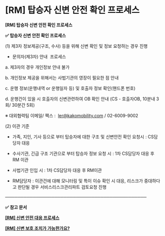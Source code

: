 # [RM] 탑승자 신변 안전 확인 프로세스

**[RM] 탑승자 신변 안전 확인 프로세스**

**✅ 탑승자 신변 안전 확인 프로세스**

(1) 제3자 정보제공(구조, 수사) 등을 위해 신변 확인 및 정보 요청하는 경우 진행

- 문의자(제3자) 안내  프로세스

a. 제3자의 경우 개인정보 안내 불가

b. 개인정보 제공을 위해서는 사법기관의 영장이 필요한 점 안내

c. 운행 정보(운행내역 or 운행일자 등) 및 호출자 정보 확인(핸드폰 번호)

d. 운행건이 있을 시 호출자의 신변관련하여 OB 확인 안내 (CS - 호출자OB, 10분내 3회/ 30분간 5회)

※ 대외협력팀 이메일/ 팩스 :  ler@kakomobility.com / 02-6009-9002

(2) 이관 기준

- 가족, 지인, 기사 등으로 부터 탑승자에 대한 구조 및 신변안전 확인 요청시 : CS담당자 대응

- 수사기관, 긴급 구조 기관으로 부터 탑승자 정보 요청 시 : 1차 CS담당자 대응 후 RM 이관

- 사법기관 인입 시 : 1차 CS담당자 대응 후 RM이관

- RM담당자 : 이관건에 대해 모니터링 및 특이 이슈 확인 시 대응, 리스크가 중대하다고 판단될 경우 서비스리스크관리파트 검토요청 진행

──────────────────────────────────────────────

**✅ 참고 문서**

**[[RM] 신변 안전 대응 프로세스](https://kakaomobilitysupport.zendesk.com/hc/ko/articles/40477112925465)**

**[[RM] 신변 보호 조치가 가능한가요?](https://kakaomobilitysupport.zendesk.com/hc/ko/articles/40484124614809)**